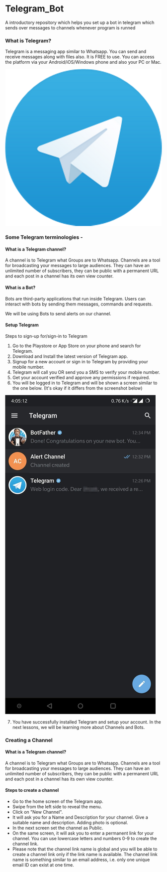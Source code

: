 # Telegram_Bot
A introductory repository which helps you set up a bot in telegram which sends over messages to channels whenever program is runned

### What is Telegram?

Telegram is a messaging app similar to Whatsapp. You can send and receive messages along with files also. It is FREE to use. You can access the platform via your Android/iOS/Windows phone and also your PC or Mac.

![TELEGRAM_LOGO](/images/t_logo.png)

### Some Telegram terminologies -

#### What is a Telegram channel?

A channel is to Telegram what Groups are to Whatsapp. Channels are a tool for broadcasting your messages to large audiences. They can have an unlimited number of subscribers, they can be public with a permanent URL and each post in a channel has its own view counter.

#### What is a Bot?

Bots are third-party applications that run inside Telegram. Users can interact with bots by sending them messages, commands and requests. 

We will be using Bots to send alerts on our channel.

#### Setup Telegram

Steps to sign-up for/sign-in to Telegram
1. Go to the Playstore or App Store on your phone and search for Telegram.
2. Download and Install the latest version of Telegram app.
3. Signup for a new account or sign in to Telegram by providing your mobile number.
4. Telegram will call you OR send you a SMS to verify your mobile number.
5. Get your account verified and approve any permissions if required.
6. You will be logged in to Telegram and will be shown a screen similar to the one below. (It's okay if it differs from the screenshot below)

![Tele Screenshot](/images/app_home.png)

7. You have successfully installed Telegram and setup your account. In the next lessons, we will be learning more about Channels and Bots.

### Creating a Channel

#### What is a Telegram channel?

A channel is to Telegram what Groups are to Whatsapp. Channels are a tool for broadcasting your messages to large audiences. They can have an unlimited number of subscribers, they can be public with a permanent URL and each post in a channel has its own view counter.

#### Steps to create a channel
* Go to the home screen of the Telegram app.
* Swipe from the left side to reveal the menu.
* Click on "New Channel".
* It will ask you for a Name and Description for your channel. Give a suitable name and description. Adding photo is optional.
* In the next screen set the channel as Public.
* On the same screen, it will ask you to enter a permanent link for your channel. You can use lowercase letters and numbers 0-9 to create the channel link.
* Please note that the channel link name is global and you will be able to create a channel link only if the link name is available. The channel link name is something similar to an email address, i.e. only one unique email ID can exist at one time.
